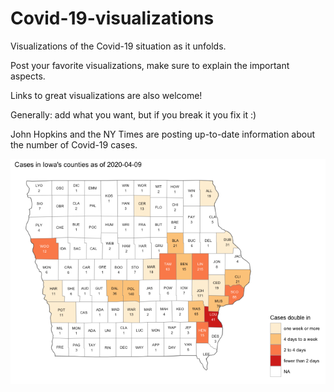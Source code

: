Covid-19-visualizations
================

Visualizations of the Covid-19 situation as it unfolds.

Post your favorite visualizations, make sure to explain the important
aspects.

Links to great visualizations are also welcome\!

Generally: add what you want, but if you break it you fix it :)

John Hopkins and the NY Times are posting up-to-date information about
the number of Covid-19 cases.

![](README_files/figure-gfm/unnamed-chunk-1-1.png)<!-- -->
